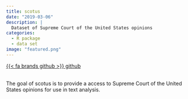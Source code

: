 ```yaml
---
title: scotus
date: "2019-03-06"
description: |
  Dataset of Supreme Court of the United States opinions
categories:
  - R package
  - data set
image: "featured.png"
---
```






<div class="project-buttons">
<a href="https://github.com/EmilHvitfeldt/scotus">
  {{< fa brands github >}} github
</a>
</div>
<br>

The goal of scotus is to provide a access to Supreme Court of the United States opinions for use in text analysis.

